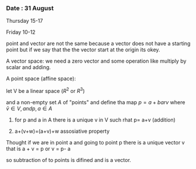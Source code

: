 
### Date : 31 August 



Thursday 15-17

Friday 10-12


point and vector are not the same because a vector does not have a starting point but if we say that the the vector start at the origin its okey.

A vector space: we need a zero vector and some operation like multiply by scalar and adding.

A point space (affine space):

let V be a linear space ($R^2$ or $R^3$)

and a non-empty set $A$ of "points" and define tha map $p=a+bar{v}$ where $\bar{v} \in V, and p,a \in A$ 

1) for p and a in A there is a unique v in V such rhat p= a+v (addition)

2) a+(v+w)=(a+v)+w assosiative property 



Thought if we are in point a and going to point p there is a unique  vector v that is a + v = p or v = p- a

so subtraction of to points is difined and is a vector.




